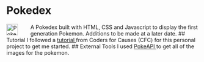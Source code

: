 # Pokedex
<img align="left" alt="PokeBall" width="30px" style="padding-right:30px;" src="https://upload.wikimedia.org/wikipedia/commons/thumb/5/53/Pok%C3%A9_Ball_icon.svg/1200px-Pok%C3%A9_Ball_icon.svg.png">
A Pokedex built with HTML, CSS and Javascript to display the first generation Pokemon. Additions to be made at a later date.
## Tutorial
I followed a <a href="https://www.youtube.com/watch?v=BV93gRuIgIA"> tutorial </a> from Coders for Causes (CFC) for this personal project to get me started.
## External Tools
I used <a href="https://pokeapi.co/"> PokeAPI </a> to get all of the images for the pokemon.
